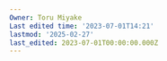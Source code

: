 ```yaml
---
Owner: Toru Miyake
Last edited time: '2023-07-01T14:21'
lastmod: '2025-02-27'
last_edited: 2023-07-01T00:00:00.000Z
---
```



